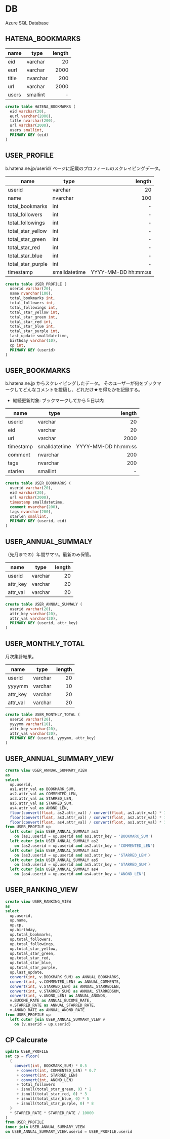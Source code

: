 # DB

Azure SQL Database


## HATENA_BOOKMARKS

|name |type    |length|
|-----|--------|-----:|
|eid  |varchar |    20|
|eurl |varchar |  2000|
|title|nvarchar|   200|
|url  |varchar |  2000|
|users|smallint|     -|

```sql
create table HATENA_BOOKMARKS (
  eid varchar(20),
  eurl varchar(2000),
  title nvarchar(200),
  url varchar(2000),
  users smallint,
  PRIMARY KEY (eid)
)
```


## USER_PROFILE

b.hatena.ne.jp/userid/ ページに記載のプロフィールのスクレイピングデータ。

|name             |type         |             length|
|-----------------|-------------|------------------:|
|userid           |varchar      |                 20|
|name             |nvarchar     |                100|
|total_bookmarks  |int          |                  -|
|total_followers  |int          |                  -|
|total_followings |int          |                  -|
|total_star_yellow|int          |                  -|
|total_star_green |int          |                  -|
|total_star_red   |int          |                  -|
|total_star_blue  |int          |                  -|
|total_star_purple|int          |                  -|
|timestamp        |smalldatetime|YYYY-MM-DD hh:mm:ss|

```sql
create table USER_PROFILE (
  userid varchar(20),
  name nvarchar(100),
  total_bookmarks int,
  total_followers int,
  total_followings int,
  total_star_yellow int,
  total_star_green int,
  total_star_red int,
  total_star_blue int,
  total_star_purple int,
  last_update smalldatetime,
  birthday varchar(10),
  cp int,
  PRIMARY KEY (userid)
)
```


## USER_BOOKMARKS

b.hatena.ne.jp からスクレイピングしたデータ。
そのユーザーが何をブックマークしてどんなコメントを投稿し、どれだけ★を得たかを記録する。

- 継続更新対象: ブックマークしてから５日以内

|name     |type         |             length|
|---------|-------------|------------------:|
|userid   |varchar      |                 20|
|eid      |varchar      |                 20|
|url      |varchar      |               2000|
|timestamp|smalldatetime|YYYY-MM-DD hh:mm:ss|
|comment  |nvarchar     |                200|
|tags     |nvarchar     |                200|
|starlen  |smallint     |                  -|

```sql
create table USER_BOOKMARKS (
  userid varchar(20),
  eid varchar(20),
  url varchar(2000),
  timestamp smalldatetime,
  comment nvarchar(200),
  tags nvarchar(200),
  starlen smallint,
  PRIMARY KEY (userid, eid)
)
```


## USER_ANNUAL_SUMMALY

（先月までの）年間サマリ。最新のみ保管。

|name      |type     |  length|
|----------|---------|-------:|
|userid    |varchar  |      20|
|attr_key  |varchar  |      20|
|attr_val  |varchar  |      20|

```sql
create table USER_ANNUAL_SUMMALY (
  userid varchar(20),
  attr_key varchar(20),
  attr_val varchar(20),
  PRIMARY KEY (userid, attr_key)
)
```


## USER_MONTHLY_TOTAL

月次集計結果。

|name      |type     |  length|
|----------|---------|-------:|
|userid    |varchar  |      20|
|yyyymm    |varchar  |      10|
|attr_key  |varchar  |      20|
|attr_val  |varchar  |      20|

```sql
create table USER_MONTHLY_TOTAL (
  userid varchar(20),
  yyyymm varchar(10),
  attr_key varchar(20),
  attr_val varchar(20),
  PRIMARY KEY (userid, yyyymm, attr_key)
)
```


## USER_ANNUAL_SUMMARY_VIEW

```sql
create view USER_ANNUAL_SUMMARY_VIEW
as
select
  up.userid,
  as1.attr_val as BOOKMARK_SUM,
  as2.attr_val as COMMENTED_LEN,
  as3.attr_val as STARRED_LEN,
  as5.attr_val as STARRED_SUM,
  as4.attr_val as ANOND_LEN,
  floor(convert(float, as2.attr_val) / convert(float, as1.attr_val) * 100) as BUCOME_RATE,
  floor(convert(float, as3.attr_val) / convert(float, as2.attr_val) * 100) as STARRED_RATE,
  floor(convert(float, as4.attr_val) / convert(float, as1.attr_val) * 100) as ANOND_RATE
from USER_PROFILE up
  left outer join USER_ANNUAL_SUMMALY as1
    on (as1.userid = up.userid and as1.attr_key = 'BOOKMARK_SUM')
  left outer join USER_ANNUAL_SUMMALY as2
    on (as2.userid = up.userid and as2.attr_key = 'COMMENTED_LEN')
  left outer join USER_ANNUAL_SUMMALY as3
    on (as3.userid = up.userid and as3.attr_key = 'STARRED_LEN')
  left outer join USER_ANNUAL_SUMMALY as5
    on (as5.userid = up.userid and as5.attr_key = 'STARRED_SUM')
  left outer join USER_ANNUAL_SUMMALY as4
    on (as4.userid = up.userid and as4.attr_key = 'ANOND_LEN')
```


## USER_RANKING_VIEW

```sql
create view USER_RANKING_VIEW
as
select
  up.userid,
  up.name,
  up.cp,
  up.birthday,
  up.total_bookmarks,
  up.total_followers,
  up.total_followings,
  up.total_star_yellow,
  up.total_star_green,
  up.total_star_red,
  up.total_star_blue,
  up.total_star_purple,
  up.last_update,
  convert(int, v.BOOKMARK_SUM) as ANNUAL_BOOKMARKS,
  convert(int, v.COMMENTED_LEN) as ANNUAL_COMMENTS,
  convert(int, v.STARRED_LEN) as ANNUAL_STARREDLEN,
  convert(int, v.STARRED_SUM) as ANNUAL_STARREDSUM,
  convert(int, v.ANOND_LEN) as ANNUAL_ANONDS,
  v.BUCOME_RATE as ANNUAL_BUCOME_RATE,
  v.STARRED_RATE as ANNUAL_STARRED_RATE,
  v.ANOND_RATE as ANNUAL_ANOND_RATE
from USER_PROFILE up
  left outer join USER_ANNUAL_SUMMARY_VIEW v
    on (v.userid = up.userid)
```


## CP Calcurate

```sql
update USER_PROFILE
set cp = floor(
  (
    convert(int, BOOKMARK_SUM) * 0.5
     + convert(int, COMMENTED_LEN) * 0.7
     + convert(int, STARRED_LEN)
     + convert(int, ANOND_LEN)
     + total_followers
     + isnull(total_star_green, 0) * 2
     + isnull(total_star_red, 0) * 3
     + isnull(total_star_blue, 0) * 5
     + isnull(total_star_purple, 0) * 8
  )
  * STARRED_RATE * STARRED_RATE / 10000
)
from USER_PROFILE
inner join USER_ANNUAL_SUMMARY_VIEW
on USER_ANNUAL_SUMMARY_VIEW.userid = USER_PROFILE.userid
```
